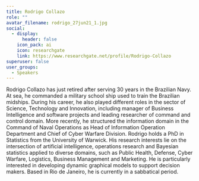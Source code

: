 ```yaml
---
title: Rodrigo Collazo
role: ""
avatar_filename: rodrigo_27jun21_1.jpg
social:
  - display:
      header: false
    icon_pack: ai
    icon: researchgate
    link: https://www.researchgate.net/profile/Rodrigo-Collazo
superuser: false
user_groups:
  - Speakers
---
```

Rodrigo Collazo has just retired after serving 30 years in the Brazilian Navy. At sea, he
commanded a military school ship used to train the Brazilian midships. During his career, he
also played different roles in the sector of Science, Technology and Innovation, including
manager of Business Intelligence and software projects and leading researcher of command
and control domain. More recently, he structured the information domain in the Command of
Naval Operations as Head of Information Operation Department and Chief of Cyber Warfare
Division.
Rodrigo holds a PhD in Statistics from the University of Warwick. His research interests lie
on the intersection of artificial intelligence, operations research and Bayesian statistics
applied to diverse domains, such as Public Health, Defense, Cyber Warfare, Logistics,
Business Management and Marketing. He is particularly interested in developing dynamic
graphical models to support decision makers. Based in Rio de Janeiro, he is currently in a
sabbatical period.